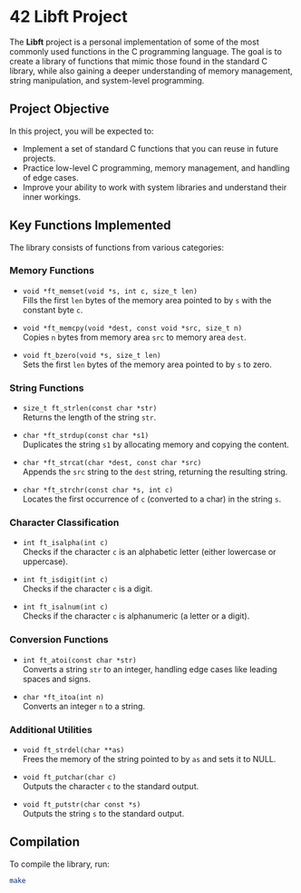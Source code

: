 # 42 Libft Project

The **Libft** project is a personal implementation of some of the most commonly used functions in the C programming language. The goal is to create a library of functions that mimic those found in the standard C library, while also gaining a deeper understanding of memory management, string manipulation, and system-level programming.

## Project Objective

In this project, you will be expected to:
- Implement a set of standard C functions that you can reuse in future projects.
- Practice low-level C programming, memory management, and handling of edge cases.
- Improve your ability to work with system libraries and understand their inner workings.

## Key Functions Implemented

The library consists of functions from various categories:

### Memory Functions
- `void *ft_memset(void *s, int c, size_t len)`  
  Fills the first `len` bytes of the memory area pointed to by `s` with the constant byte `c`.
  
- `void *ft_memcpy(void *dest, const void *src, size_t n)`  
  Copies `n` bytes from memory area `src` to memory area `dest`.
  
- `void ft_bzero(void *s, size_t len)`  
  Sets the first `len` bytes of the memory area pointed to by `s` to zero.

### String Functions
- `size_t ft_strlen(const char *str)`  
  Returns the length of the string `str`.
  
- `char *ft_strdup(const char *s1)`  
  Duplicates the string `s1` by allocating memory and copying the content.

- `char *ft_strcat(char *dest, const char *src)`  
  Appends the `src` string to the `dest` string, returning the resulting string.

- `char *ft_strchr(const char *s, int c)`  
  Locates the first occurrence of `c` (converted to a char) in the string `s`.

### Character Classification
- `int ft_isalpha(int c)`  
  Checks if the character `c` is an alphabetic letter (either lowercase or uppercase).
  
- `int ft_isdigit(int c)`  
  Checks if the character `c` is a digit.

- `int ft_isalnum(int c)`  
  Checks if the character `c` is alphanumeric (a letter or a digit).

### Conversion Functions
- `int ft_atoi(const char *str)`  
  Converts a string `str` to an integer, handling edge cases like leading spaces and signs.

- `char *ft_itoa(int n)`  
  Converts an integer `n` to a string.

### Additional Utilities
- `void ft_strdel(char **as)`  
  Frees the memory of the string pointed to by `as` and sets it to NULL.

- `void ft_putchar(char c)`  
  Outputs the character `c` to the standard output.

- `void ft_putstr(char const *s)`  
  Outputs the string `s` to the standard output.

## Compilation

To compile the library, run:

```bash
make
